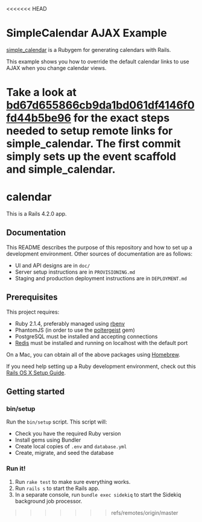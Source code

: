 <<<<<<< HEAD
# SimpleCalendar AJAX Example

[simple_calendar](https://github.com/excid3/simple_calendar) is a
Rubygem for generating calendars with Rails.

This example shows you how to override the default calendar links to
use AJAX when you change calendar views.

Take a look at [bd67d655866cb9da1bd061df4146f0fd44b5be96](https://github.com/excid3/simple_calendar-ajax-example/commit/bd67d655866cb9da1bd061df4146f0fd44b5be96) for the exact steps needed to setup remote links for simple_calendar. The first commit simply sets up the event scaffold and simple_calendar.
=======
# calendar

This is a Rails 4.2.0 app.

## Documentation

This README describes the purpose of this repository and how to set up a development environment. Other sources of documentation are as follows:

* UI and API designs are in `doc/`
* Server setup instructions are in `PROVISIONING.md`
* Staging and production deployment instructions are in `DEPLOYMENT.md`

## Prerequisites

This project requires:

* Ruby 2.1.4, preferably managed using [rbenv][]
* PhantomJS (in order to use the [poltergeist][] gem)
* PostgreSQL must be installed and accepting connections
* [Redis][] must be installed and running on localhost with the default port

On a Mac, you can obtain all of the above packages using [Homebrew][].

If you need help setting up a Ruby development environment, check out this [Rails OS X Setup Guide](https://mattbrictson.com/rails-osx-setup-guide).

## Getting started

### bin/setup

Run the `bin/setup` script. This script will:

* Check you have the required Ruby version
* Install gems using Bundler
* Create local copies of `.env` and `database.yml`
* Create, migrate, and seed the database

### Run it!

1. Run `rake test` to make sure everything works.
2. Run `rails s` to start the Rails app.
3. In a separate console, run `bundle exec sidekiq` to start the Sidekiq background job processor.

[rbenv]:https://github.com/sstephenson/rbenv
[poltergeist]:https://github.com/teampoltergeist/poltergeist
[redis]:http://redis.io
[Homebrew]:http://brew.sh
>>>>>>> refs/remotes/origin/master

